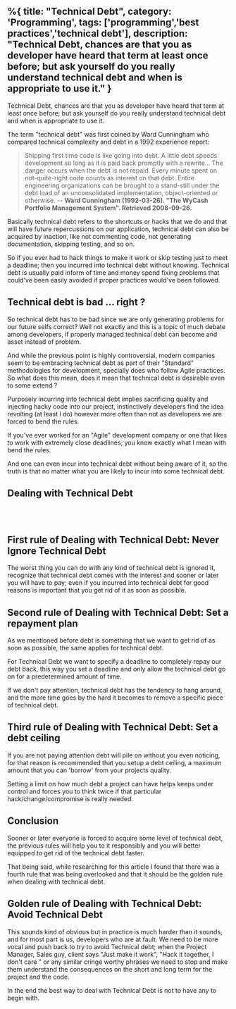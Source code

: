 %{
title: "Technical Debt",
category: 'Programming',
tags: ['programming','best practices','technical debt'],
description: "Technical Debt, chances are that you as developer have heard that term at least once before; but ask yourself do you really understand technical debt and when is appropriate to use it."
}
---

Technical Debt, chances are that you as developer have heard that term at least once before; but ask yourself do you really understand technical debt and when is appropriate to use it.

The term "technical debt" was first coined by Ward Cunningham who compared technical complexity and debt in a 1992 experience report:

> Shipping first time code is like going into debt. A little debt speeds development so long as it is paid back promptly with a rewrite... The danger occurs when the debt is not repaid. Every minute spent on not-quite-right code counts as interest on that debt. Entire engineering organizations can be brought to a stand-still under the debt load of an unconsolidated implementation, object-oriented or otherwise. -- **Ward Cunningham (1992-03-26). "The WyCash Portfolio Management System". Retrieved 2008-09-26.**

Basically technical debt refers to the shortcuts or hacks that we do and that will have future repercussions on our application, technical debt can also be acquired by inaction, like not commenting code, not generating documentation, skipping testing, and so on.

So if you ever had to hack things to make it work or skip testing just to meet a deadline; then you incurred into technical debt without knowing. Technical debt is usually paid inform of time and money spend fixing problems that could've been easily avoided if proper practices would've been followed.

## Technical debt is bad ... right ?

So technical debt has to be bad since we are only generating problems for our future selfs correct? Well not exactly and this is a topic of much debate among developers, if properly managed technical debt can become and asset instead of problem.

And while the previous point is highly controversial, modern companies seem to be embracing technical debt as part of their "Standard" methodologies for development, specially does who follow Agile practices. So what does this mean, does it mean that technical debt is desirable even to some extend ?

Purposely incurring into technical debt implies sacrificing quality and injecting hacky code into our project, instinctively developers find the idea revolting (at least I do) however more often than not as developers we are forced to bend the rules.

If you've ever worked for an "Agile" development company or one that likes to work with extremely close deadlines; you know exactly what I mean with bend the rules.

And one can even incur into technical debt without being aware of it, so the truth is that no matter what you are likely to incur into some technical debt.

## Dealing with Technical Debt

<br/>
<br/>

<h2 class="red">First rule of Dealing with Technical Debt: <strong>Never Ignore Technical Debt</strong></h2>

The worst thing you can do with any kind of technical debt is ignored it, recognize that technical debt comes with the interest and sooner or later you will have to pay; even if you incurred into technical debt for good reasons is important that you get rid of it as soon as possible.

<h2 class="red">Second rule of Dealing with Technical Debt: <strong>Set a repayment plan</strong></h2>

As we mentioned before debt is something that we want to get rid of as soon as possible, the same applies for technical debt.

For Technical Debt we want to specify a deadline to completely repay our debt back, this way you set a deadline and only allow the technical debt go on for a predetermined amount of time.

If we don't pay attention, technical debt has the tendency to hang around, and the more time goes by the hard it becomes to remove a specific piece of technical debt.

<h2 class="red">Third rule of Dealing with Technical Debt: <strong>Set a debt ceiling</strong></h2>

If you are not paying attention debt will pile on without you even noticing, for that reason is recommended that you setup a debt ceiling, a maximum amount that you can 'borrow' from your projects quality.

Setting a limit on how much debt a project can have helps keeps under control and forces you to think twice if that particular hack/change/compromise is really needed.

## Conclusion

Sooner or later everyone is forced to acquire some level of technical debt, the previous rules will help you to it responsibly and you will better equipped to get rid of the technical debt faster.

That being said, while researching for this article I found that there was a fourth rule that was being overlooked and that it should be the golden rule when dealing with technical debt.

<h2 class="red">Golden rule of Dealing with Technical Debt: <strong>Avoid Technical Debt</strong> </h2>

This sounds kind of obvious but in practice is much harder than it sounds, and for most part is us, developers who are at fault. We need to be more vocal and push back to try to avoid Technical debt; when the Project Manager, Sales guy, client says "Just make it work", "Hack it together, I don't care " or any similar cringe worthy phrases we need to stop and make them understand the consequences on the short and long term for the project and the code.

In the end the best way to deal with Technical Debt is not to have any to begin with.

